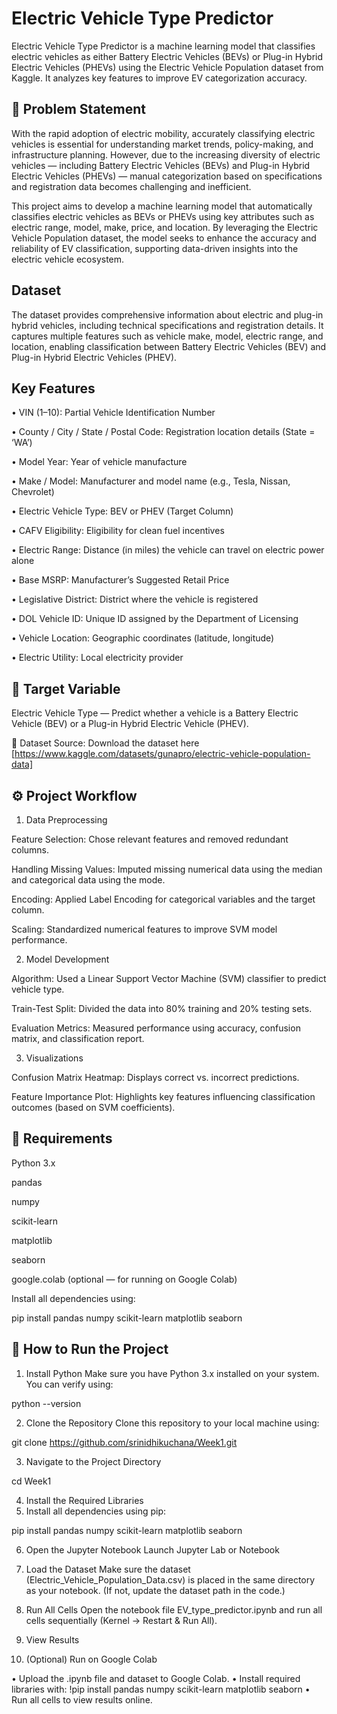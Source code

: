 # Electric Vehicle Type Predictor
Electric Vehicle Type Predictor is a machine learning model that classifies electric vehicles as either Battery Electric Vehicles (BEVs) or Plug-in Hybrid Electric Vehicles (PHEVs) using the Electric Vehicle Population dataset from Kaggle. It analyzes key features to improve EV categorization accuracy.

## 🧩 Problem Statement

With the rapid adoption of electric mobility, accurately classifying electric vehicles is essential for understanding market trends, policy-making, and infrastructure planning. However, due to the increasing diversity of electric vehicles — including Battery Electric Vehicles (BEVs) and Plug-in Hybrid Electric Vehicles (PHEVs) — manual categorization based on specifications and registration data becomes challenging and inefficient.

This project aims to develop a machine learning model that automatically classifies electric vehicles as BEVs or PHEVs using key attributes such as electric range, model, make, price, and location. By leveraging the Electric Vehicle Population dataset, the model seeks to enhance the accuracy and reliability of EV classification, supporting data-driven insights into the electric vehicle ecosystem.

## Dataset
The dataset provides comprehensive information about electric and plug-in hybrid vehicles, including technical specifications and registration details. It captures multiple features such as vehicle make, model, electric range, and location, enabling classification between Battery Electric Vehicles (BEV) and Plug-in Hybrid Electric Vehicles (PHEV).

## Key Features

•	VIN (1–10): Partial Vehicle Identification Number

•	County / City / State / Postal Code: Registration location details (State = ‘WA’)

•	Model Year: Year of vehicle manufacture

•	Make / Model: Manufacturer and model name (e.g., Tesla, Nissan, Chevrolet)

•	Electric Vehicle Type: BEV or PHEV (Target Column)

•	CAFV Eligibility: Eligibility for clean fuel incentives

•	Electric Range: Distance (in miles) the vehicle can travel on electric power alone

•	Base MSRP: Manufacturer’s Suggested Retail Price

•	Legislative District: District where the vehicle is registered

•	DOL Vehicle ID: Unique ID assigned by the Department of Licensing

•	Vehicle Location: Geographic coordinates (latitude, longitude)

•	Electric Utility: Local electricity provider

## 🎯 Target Variable

Electric Vehicle Type — Predict whether a vehicle is a Battery Electric Vehicle (BEV) or a Plug-in Hybrid Electric Vehicle (PHEV).

📂 Dataset Source: Download the dataset here [https://www.kaggle.com/datasets/gunapro/electric-vehicle-population-data]

## ⚙️ Project Workflow
1. Data Preprocessing

Feature Selection: Chose relevant features and removed redundant columns.

Handling Missing Values: Imputed missing numerical data using the median and categorical data using the mode.

Encoding: Applied Label Encoding for categorical variables and the target column.

Scaling: Standardized numerical features to improve SVM model performance.

2. Model Development

Algorithm: Used a Linear Support Vector Machine (SVM) classifier to predict vehicle type.

Train-Test Split: Divided the data into 80% training and 20% testing sets.

Evaluation Metrics: Measured performance using accuracy, confusion matrix, and classification report.

3. Visualizations

Confusion Matrix Heatmap: Displays correct vs. incorrect predictions.

Feature Importance Plot: Highlights key features influencing classification outcomes (based on SVM coefficients).

## 🧩 Requirements

Python 3.x

pandas

numpy

scikit-learn

matplotlib

seaborn

google.colab (optional — for running on Google Colab)

Install all dependencies using:

pip install pandas numpy scikit-learn matplotlib seaborn

## 🚀 How to Run the Project

1. Install Python
Make sure you have Python 3.x installed on your system.
You can verify using:

python --version


2. Clone the Repository
Clone this repository to your local machine using:

git clone https://github.com/srinidhikuchana/Week1.git


3. Navigate to the Project Directory

cd Week1


4. Install the Required Libraries
5. Install all dependencies using pip:

pip install pandas numpy scikit-learn matplotlib seaborn


6. Open the Jupyter Notebook
Launch Jupyter Lab or Notebook
7. Load the Dataset
Make sure the dataset (Electric_Vehicle_Population_Data.csv) is placed in the same directory as your notebook.
(If not, update the dataset path in the code.)

8. Run All Cells
Open the notebook file EV_type_predictor.ipynb and run all cells sequentially (Kernel → Restart & Run All).

9. View Results

10. (Optional) Run on Google Colab

•	Upload the .ipynb file and dataset to Google Colab.
•	Install required libraries with:
!pip install pandas numpy scikit-learn matplotlib seaborn
•	Run all cells to view results online.
